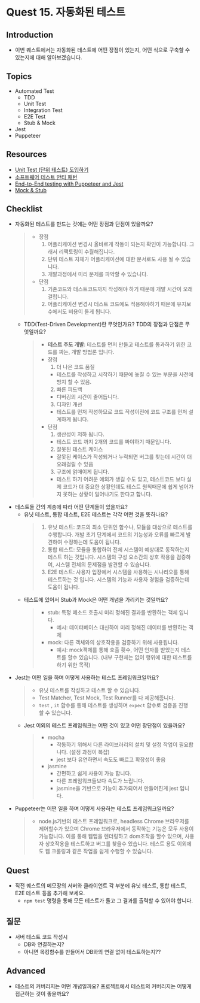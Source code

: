 # Quest 15. 자동화된 테스트

## Introduction
* 이번 퀘스트에서는 자동화된 테스트에 어떤 장점이 있는지, 어떤 식으로 구축할 수 있는지에 대해 알아보겠습니다.

## Topics
* Automated Test
  * TDD
  * Unit Test
  * Integration Test
  * E2E Test
  * Stub & Mock
* Jest
* Puppeteer

## Resources
* [Unit Test (단위 테스트) 도입하기](https://www.popit.kr/unit-test-%EB%8B%A8%EC%9C%84-%ED%85%8C%EC%8A%A4%ED%8A%B8-%EB%8F%84%EC%9E%85%ED%95%98%EA%B8%B0-1%ED%8E%B8/)
* [소프트웨어 테스트 안티 패턴](https://velog.io/@leejh3224/%EC%86%8C%ED%94%84%ED%8A%B8%EC%9B%A8%EC%96%B4-%ED%85%8C%EC%8A%A4%ED%8A%B8-%EC%95%88%ED%8B%B0-%ED%8C%A8%ED%84%B4)
* [End-to-End testing with Puppeteer and Jest](https://medium.com/touch4it/end-to-end-testing-with-puppeteer-and-jest-ec8198145321)
* [Mock & Stub](https://stackoverflow.com/questions/3459287/whats-the-difference-between-a-mock-stub)

## Checklist
* 자동화된 테스트를 만드는 것에는 어떤 장점과 단점이 있을까요?
  > * 장점
  >   1. 어플리케이션 변경시 올바르게 작동이 되는지 확인이 가능합니다. 그래서 리팩토링이 수월해집니다.
  >   2. 단위 테스트 자체가 어플리케이션에 대한 문서로도 사용 될 수 있습니다.
  >   3. 개발과정에서 미리 문제를 파악할 수 있습니다.
  > * 단점
  >   1. 기존코드와 테스트코드까지 작성해야 하기 때문에 개발 시간이 오래 걸립니다.
  >   2. 어플리케이션 변경시 테스트 코드에도 적용해야하기 때문에 유지보수에서도 비용이 들게 됩니다.
  * TDD(Test-Driven Development)란 무엇인가요? TDD의 장점과 단점은 무엇일까요?
    > * **테스트 주도 개발**: 테스트를 먼저 만들고 테스트를 통과하기 위한 코드를 짜는, 개발 방법론 입니다.
    > * 장점
    >   1. 더 나은 코드 품질
    >     - 테스트를 작성하고 시작하기 때문에 놓칠 수 있는 부분을 사전에 방지 할 수 있음.
    >   2. 빠른 피드백
    >     - 디버깅의 시간이 줄어듭니다.
    >   3. 디자인 개선
    >     - 테스트를 먼저 작성하므로 코드 작성이전에 코드 구조를 먼저 설계하게 됩니다.
    > * 단점
    >   1. 생산성이 저하 됩니다.
    >     - 테스트 코드 까지 2개의 코드를 짜야하기 때문입니다.
    >   2. 잘못된 테스트 케이스
    >     - 잘못된 케이스가 작성되거나 누락되면 버그를 찾는데 시간이 더 오래걸릴 수 있음
    >   3. 구조에 얽매이게 됩니다.
    >     - 테스트 하기 어려운 예외가 생길 수도 있고, 테스트코드 보다 실제 코드가 더 중요한 상황인데도 테스트 원칙때문에 쉽게 넘어가지 못하는 상황이 일어나기도 한다고 합니다.
* 테스트들 간의 계층에 따라 어떤 단계들이 있을까요?
  * 유닛 테스트, 통합 테스트, E2E 테스트는 각각 어떤 것을 뜻하나요?
    > 1. 유닛 테스트: 코드의 최소 단위인 함수나, 모듈을 대상으로 테스트를 수행합니다. 개발 초기 단계에서 코드의 기능성과 오류를 빠르게 발견하여 수정하는데 도움이 됩니다.
    > 2. 통합 테스트: 모듈을 통합하여 전체 시스템이 예상대로 동작하는지 테스트 하는 것입니다. 시스템의 구성 요소간의 상호 작용을 검증하여, 시스템 전체의 문제점을 발견할 수 있습니다.
    > 3. E2E 테스트: 사용자 입장에서 시스템을 사용하는 시나리오를 통해 테스트하는 것 입니다. 시스템의 기능과 사용자 경험을 검증하는데 도움이 됩니다.
  * 테스트에 있어서 Stub과 Mock은 어떤 개념을 가리키는 것일까요?
    > * stub: 특정 메소드 호출시 미리 정해진 결과를 반환하는 객체 입니다.
    >   - 예시: 데이터베이스 대신하여 미리 정해진 데이터를 반환하는 객체
    > * mock: 다른 객체와의 상호작용을 검증하기 위해 사용됩니다.
    >   - 예시: mock객체를 통해 호출 횟수, 어떤 인자를 받았는지 테스트를 할수 있습니다. (내부 구현체는 없이 행위에 대한 테스트를 하기 위한 목적)
* Jest는 어떤 일을 하며 어떻게 사용하는 테스트 프레임워크일까요?
  > * 유닛 테스트를 작성하고 테스트 할 수 있습니다.
  > * Test Matcher, Test Mock, Test Runner를 다 제공해줍니다.
  > * `test` , `it` 함수를 통해 테스트를 생성하며 `expect` 함수로 검증을 진행 할 수 있습니다.
  * Jest 이외의 테스트 프레임워크는 어떤 것이 있고 어떤 장단점이 있을까요?
    > * mocha
    >   - 작동하기 위해서 다른 라이브러리의 설치 및 설정 작업이 필요합니다. (설정 과정이 복잡)
    >   - jest 보다 유연하면서 속도도 빠르고 확장성이 좋음
    > * jasmine
    >   - 간편하고 쉽게 사용이 가능 합니다.
    >   - 다른 프레임워크들보다 속도가 느립니다.
    >   - jasmine을 기반으로 기능이 추가되어서 만들어진게 jest 입니다.
* Puppeteer는 어떤 일을 하며 어떻게 사용하는 테스트 프레임워크일까요?
  > - node.js기반의 테스트 프레임워크로, headless Chrome 브라우저를 제어할수가 있으며 Chrome 브라우저에서 동작하는 기능은 모두 사용이 가능합니다. 이를 통해 웹앱을 렌더링하고 dom조작을 할수 있으며, 사용자 상호작용을 테스트하고 버그를 찾을수 있습니다. 테스트 용도 이외에도 웹 크롤링과 같은 작업을 쉽게 수행할 수 있습니다.

## Quest
* 직전 퀘스트의 메모장의 서버와 클라이언트 각 부분에 유닛 테스트, 통합 테스트, E2E 테스트 등을 추가해 보세요.
  * `npm test` 명령을 통해 모든 테스트가 돌고 그 결과를 출력할 수 있어야 합니다.

## 질문
  * 서버 테스트 코드 작성시
    - DB와 연결하는지?
    - 아니면 목킹함수를 만들어서 DB와의 연결 없이 테스트하는지??

## Advanced
* 테스트의 커버리지는 어떤 개념일까요? 프로젝트에서 테스트의 커버리지는 어떻게 접근하는 것이 좋을까요?
